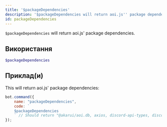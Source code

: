 ```yaml
---
title: '$packageDependencies'
description: '$packageDependencies will return aoi.js'' package dependencies.'
id: packageDependencies
---
```


`$packageDependencies` will return aoi.js' package dependencies.

## Використання

```php
$packageDependencies
```

## Приклад(и)

This will return aoi.js' package dependencies:

```javascript
bot.command({
    name: "packageDependencies",
    code: `
    $packageDependencies
    ` // Should return "@akarui/aoi.db, axios, discord-api-types, discord.js, undici"
});
```